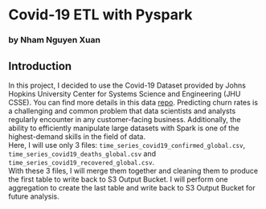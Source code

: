 # Covid-19 ETL with Pyspark
### by Nham Nguyen Xuan

## Introduction
In this project, I decided to use the Covid-19 Dataset provided by Johns Hopkins University Center for Systems Science and Engineering (JHU CSSE). You can find more details in this data [repo]('https://github.com/CSSEGISandData/COVID-19').
Predicting churn rates is a challenging and common problem that data scientists and analysts regularly encounter in any customer-facing business. Additionally, the ability to efficiently manipulate large datasets with Spark is one of the highest-demand skills in the field of data.  
Here, I will use only 3 files: `time_series_covid19_confirmed_global.csv`, `time_series_covid19_deaths_global.csv` and `time_series_covid19_recovered_global.csv`.  
With these 3 files, I will merge them together and cleaning them to produce the first table to write back to S3 Output Bucket. I will perform one aggregation to create the last table and write back to S3 Output Bucket for future analysis.